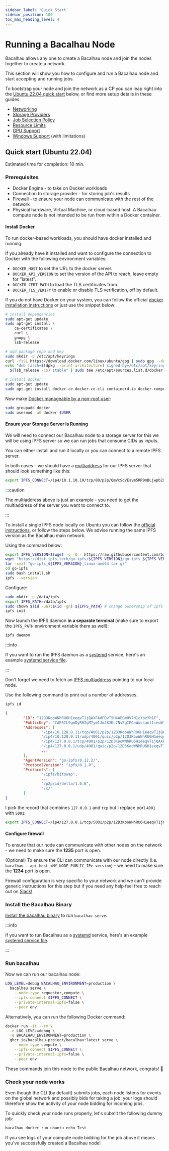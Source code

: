 ```yaml
---
sidebar_label: 'Quick Start'
sidebar_position: 100
toc_max_heading_level: 4
---
```


# Running a Bacalhau Node

Bacalhau allows any one to create a Bacalhau node and join the nodes together to create a network.

This section will show you how to configure and run a Bacalhau node and start accepting and running jobs.

To bootstrap your node and join the network as a CP you can leap right into the [Ubuntu 22.04 quick start](#quick-start-ubuntu-2204) below, or find more setup details in these guides:

* [Networking](https://docs.bacalhau.org/running-node/networking)
* [Storage Providers](https://docs.bacalhau.org/running-node/storage-providers)
* [Job Selection Policy](https://docs.bacalhau.org/running-node/job-selection)
* [Resource Limits](https://docs.bacalhau.org/running-node/resource-limits)
* [GPU Support](https://docs.bacalhau.org/running-node/gpu)
* [Windows Support](https://docs.bacalhau.org/running-node/windows-support) (with limitations)


## Quick start (Ubuntu 22.04)

Estimated time for completion: 10 min.

### Prerequisites

* Docker Engine - to take on Docker workloads
* Connection to storage provider - for storing job's results
* Firewall - to ensure your node can communicate with the rest of the network
* Physical hardware, Virtual Machine, or cloud-based host. A Bacalhau compute node is not intended to be run from within a Docker container.

#### Install Docker

To run docker-based workloads, you should have docker installed and running.

If you already have it installed and want to configure the connection to Docker with the following environment variables:

* `DOCKER_HOST` to set the URL to the docker server.
* `DOCKER_API_VERSION` to set the version of the API to reach, leave empty for "latest".
* `DOCKER_CERT_PATH` to load the TLS certificates from.
* `DOCKER_TLS_VERIFY` to enable or disable TLS verification, off by default.

If you do not have Docker on your system, you can follow the official [docker installation instructions](https://docs.docker.com/engine/install/) or just use the snippet below:

```bash
# install dependencies
sudo apt-get update
sudo apt-get install \
    ca-certificates \
    curl \
    gnupg \
    lsb-release

# add package repo and key
sudo mkdir -p /etc/apt/keyrings
curl -fsSL https://download.docker.com/linux/ubuntu/gpg | sudo gpg --dearmor -o /etc/apt/keyrings/docker.gpg
echo "deb [arch=$(dpkg --print-architecture) signed-by=/etc/apt/keyrings/docker.gpg] https://download.docker.com/linux/ubuntu \
  $(lsb_release -cs) stable" | sudo tee /etc/apt/sources.list.d/docker.list > /dev/null

# install docker
sudo apt-get update
sudo apt-get install docker-ce docker-ce-cli containerd.io docker-compose-plugin
```

Now make [Docker manageable by a non-root user](https://docs.docker.com/engine/install/linux-postinstall/#:~:text=The%20Docker%20daemon%20always%20runs,members%20of%20the%20docker%20group):

```bash
sudo groupadd docker
sudo usermod -aG docker $USER
```

#### Ensure your Storage Server is Running

We will need to connect our Bacalhau node to a storage server for this we will be using IPFS server so we can run jobs that consume CIDs as inputs.

You can either install and run it locally or you can connect to a remote IPFS server.

In both cases - we should have a [multiaddress](https://richardschneider.github.io/net-ipfs-core/articles/multiaddress.html) for our IPFS server that should look something like this:

```bash
export IPFS_CONNECT=/ip4/10.1.10.10/tcp/80/p2p/QmVcSqVEsvm5RR9mBLjwpb2XjFVn5bPdPL69mL8PH45pPC
```

:::caution

The multiaddress above is just an example - you need to get the multiaddress of the server you want to connect to.

:::

To install a single IPFS node locally on Ubuntu you can follow the [official instructions](https://docs.ipfs.tech/install/ipfs-desktop/#ubuntu), or follow the steps below. We advise running the same IPFS version as the Bacalhau main network.

Using the command below:

```bash
export IPFS_VERSION=$(wget -q -O - https://raw.githubusercontent.com/bacalhau-project/bacalhau/main/ops/terraform/prod.tfvars | grep --color=never ipfs_version | awk -F'"' '{print $2}')
wget "https://dist.ipfs.tech/go-ipfs/${IPFS_VERSION}/go-ipfs_${IPFS_VERSION}_linux-amd64.tar.gz"
tar -xvzf "go-ipfs_${IPFS_VERSION}_linux-amd64.tar.gz"
cd go-ipfs
sudo bash install.sh
ipfs --version
```

Configure:

```bash
sudo mkdir -p /data/ipfs
export IPFS_PATH=/data/ipfs
sudo chown $(id -un):$(id -gn) ${IPFS_PATH} # change ownership of ipfs directory
ipfs init
```

Now launch the IPFS daemon **in a separate terminal** (make sure to export the `IPFS_PATH` environment variable there as well):

```bash
ipfs daemon
```

:::info

If you want to run the IPFS daemon as a [systemd](https://en.wikipedia.org/wiki/Systemd) service, here's an example [systemd service file](https://github.com/bacalhau-project/bacalhau/blob/main/ops/terraform/remote_files/configs/ipfs.service).

:::

Don't forget we need to fetch an [IPFS multiaddress](https://richardschneider.github.io/net-ipfs-core/articles/multiaddress.html) pointing to our local node.

Use the following command to print out a number of addresses.

```bash
ipfs id
```

```json
{
        "ID": "12D3KooWNhRU6H1eeqvT1jQAXFAdFDvT5H4AEGmHV7N1cYbzYh1F",
        "PublicKey": "CAESIL9gmDyR6IgM7ym1JmJ8JKL7NvEgIEGaWwssanl1ieuW",
        "Addresses": [
                "/ip4/10.128.0.11/tcp/4001/p2p/12D3KooWNhRU6H1eeqvT1jQAXFAdFDvT5H4AEGmHV7N1cYbzYh1F",
                "/ip4/10.128.0.11/udp/4001/quic/p2p/12D3KooWNhRU6H1eeqvT1jQAXFAdFDvT5H4AEGmHV7N1cYbzYh1F",
                "/ip4/127.0.0.1/tcp/4001/p2p/12D3KooWNhRU6H1eeqvT1jQAXFAdFDvT5H4AEGmHV7N1cYbzYh1F",
                "/ip4/127.0.0.1/udp/4001/quic/p2p/12D3KooWNhRU6H1eeqvT1jQAXFAdFDvT5H4AEGmHV7N1cYbzYh1F",
                ...
        ],
        "AgentVersion": "go-ipfs/0.12.2/",
        "ProtocolVersion": "ipfs/0.1.0",
        "Protocols": [
                "/ipfs/bitswap",
                ...
                "/p2p/id/delta/1.0.0",
                "/x/"
        ]
}
```

I pick the record that combines `127.0.0.1` and `tcp` but I replace port `4001` with `5001`:

```bash
export IPFS_CONNECT=/ip4/127.0.0.1/tcp/5001/p2p/12D3KooWNhRU6H1eeqvT1jQAXFAdFDvT5H4AEGmHV7N1cYbzYh1F
```

#### Configure firewall

To ensure that our node can communicate with other nodes on the network - we need to make sure the **1235** port is open.

(Optional) To ensure the CLI can communicate with our node directly (i.e. `bacalhau --api-host <MY_NODE_PUBLIC_IP> version`) - we need to make sure the **1234** port is open.

Firewall configuration is very specific to your network and we can't provide generic instructions for this step but if you need any help feel free to reach out on [Slack!](https://bit.ly/bacalhau-project-slack/archives/C02RLM3JHUY)

### Install the Bacalhau Binary

[Install the bacalhau binary](/getting-started/installation#install-the-bacalhau-client) to run `bacalhau serve`.

:::info

If you want to run Bacalhau as a [systemd](https://en.wikipedia.org/wiki/Systemd) service, here's an example [systemd service file](https://github.com/bacalhau-project/bacalhau/blob/main/ops/terraform/remote_files/configs/bacalhau.service).

:::

### Run bacalhau

Now we can run our bacalhau node:

```bash
LOG_LEVEL=debug BACALHAU_ENVIRONMENT=production \
  bacalhau serve \
    --node-type requestor,compute \
    --ipfs-connect $IPFS_CONNECT \
    --private-internal-ipfs=false \
    --peer env
```

Alternatively, you can run the following Docker command:

```bash
docker run -it --rm \
  -e LOG_LEVEL=debug \
  -e BACALHAU_ENVIRONMENT=production \
  ghcr.io/bacalhau-project/bacalhau:latest serve \
    --node-type compute \
    --ipfs-connect $IPFS_CONNECT \
    --private-internal-ipfs=false \
    --peer env
```

These commands join this node to the public Bacalhau network, congrats! :tada:

### Check your node works

Even though the CLI (by default) submits jobs, each node listens for events on the global network and possibly bids for taking a job: your logs should therefore show the activity of your node bidding for incoming jobs.

To quickly check your node runs properly, let's submit the following dummy job:

```bash
bacalhau docker run ubuntu echo Test
```

If you see logs of your compute node bidding for the job above it means you've successfully created a Bacalhau node!
